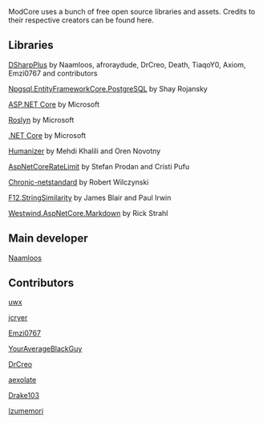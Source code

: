 ModCore uses a bunch of free open source libraries and assets. Credits to their respective creators can be found here.

## Libraries
[DSharpPlus](https://github.com/DSharpPlus/DSharpPlus) by Naamloos, afroraydude, DrCreo, Death, TiaqoY0, Axiom, Emzi0767 and contributors

[Npgsql.EntityFrameworkCore.PostgreSQL](https://github.com/npgsql/Npgsql.EntityFrameworkCore.PostgreSQL) by Shay Rojansky

[ASP.NET Core](https://asp.net/) by Microsoft

[Roslyn](https://github.com/dotnet/roslyn) by Microsoft

[.NET Core](https://dot.net/) by Microsoft

[Humanizer](https://github.com/Humanizr/Humanizer) by Mehdi Khalili and Oren Novotny

[AspNetCoreRateLimit](https://github.com/stefanprodan/AspNetCoreRateLimit) by Stefan Prodan and Cristi Pufu

[Chronic-netstandard](https://github.com/PingmanTools/nChronic/) by Robert Wilczynski

[F12.StringSimilarity](https://github.com/feature23/StringSimilarity.NET) by James Blair and Paul Irwin

[Westwind.AspNetCore.Markdown](https://github.com/RickStrahl/Westwind.AspNetCore.Markdown) by Rick Strahl

## Main developer

[Naamloos](https://github.com/Naamloos)

## Contributors

[uwx](https://github.com/uwx)

[jcryer](https://github.com/jcryer)

[Emzi0767](https://github.com/Emzi0767)

[YourAverageBlackGuy](https://github.com/YourAverageBlackGuy)

[DrCreo](https://github.com/DrCreo)

[aexolate](https://github.com/aexolate)

[Drake103](https://github.com/Drake103)

[Izumemori](https://github.com/Izumemori)